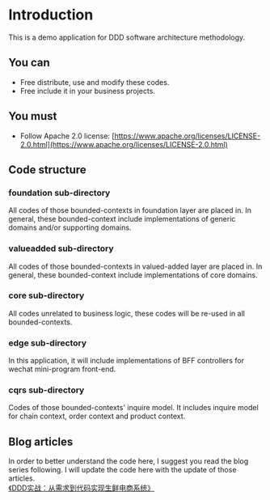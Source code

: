 # Introduction

This is a demo application for DDD software architecture methodology.

## You can

* Free distribute, use and modify these codes.
* Free include it in your business projects.

## You must

* Follow Apache 2.0 license: [https://www.apache.org/licenses/LICENSE-2.0.html](https://www.apache.org/licenses/LICENSE-2.0.html)

## Code structure

### foundation sub-directory

All codes of those bounded-contexts in foundation layer are placed in. 
In general, these bounded-context include implementations of generic domains and/or supporting domains.

### valueadded sub-directory

All codes of those bounded-contexts in valued-added layer are placed in.
In general, these bounded-context include implementations of core domains.

### core sub-directory

All codes unrelated to business logic, these codes will be re-used in all bounded-contexts.

### edge sub-directory

In this application, it will include implementations of BFF controllers for wechat mini-program front-end.

### cqrs sub-directory

Codes of those bounded-contexts' inquire model. It includes inquire model for chain context, order context and product context.

## Blog articles

In order to better understand the code here, I suggest you read the blog series following. I will update the code here with the update of those articles. <br/>
[《DDD实战：从需求到代码实现生鲜电商系统》](https://www.infoq.cn/u/beautautumn)